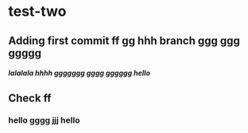 # test-two

## Adding first commit ff gg hhh branch ggg ggg ggggg

##### lalalala hhhh ggggggg gggg gggggg hello
## Check ff 
### hello gggg jjj hello
